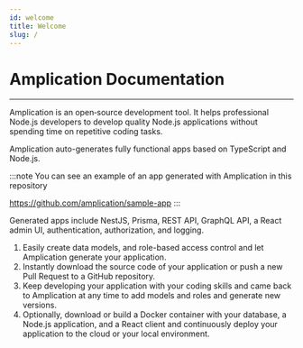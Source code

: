 ```yaml
---
id: welcome
title: Welcome
slug: /
---
```


# Amplication Documentation

---

Amplication is an open‑source development tool. It helps professional Node.js developers to develop quality Node.js applications without spending time on repetitive coding tasks.

Amplication auto-generates fully functional apps based on TypeScript and Node.js.

:::note
You can see an example of an app generated with Amplication in this repository

https://github.com/amplication/sample-app
:::

Generated apps include NestJS, Prisma, REST API, GraphQL API, a React admin UI, authentication, authorization, and logging.

1. Easily create data models, and role-based access control and let Amplication generate your application.
2. Instantly download the source code of your application or push a new Pull Request to a GitHub repository.
3. Keep developing your application with your coding skills and came back to Amplication at any time to add models and roles and generate new versions.
4. Optionally, download or build a Docker container with your database, a Node.js application, and a React client and continuously deploy your application to the cloud or your local environment.
